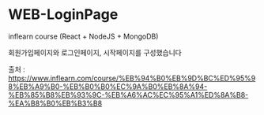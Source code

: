 # WEB-LoginPage
inflearn course (React + NodeJS + MongoDB)
   
   회원가입페이지와 로그인페이지, 시작페이지를 구성했습니다   
   
   출처 : https://www.inflearn.com/course/%EB%94%B0%EB%9D%BC%ED%95%98%EB%A9%B0-%EB%B0%B0%EC%9A%B0%EB%8A%94-%EB%85%B8%EB%93%9C-%EB%A6%AC%EC%95%A1%ED%8A%B8-%EA%B8%B0%EB%B3%B8
